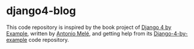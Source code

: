 # django4-blog

This code repository is inspired by the book project of [Django 4 by Example](https://djangobyexample.com/), written by [Antonio Melé](https://antoniomele.es/), and getting help from its [Django-4-by-example](https://github.com/PacktPublishing/Django-4-by-example) code repository.
